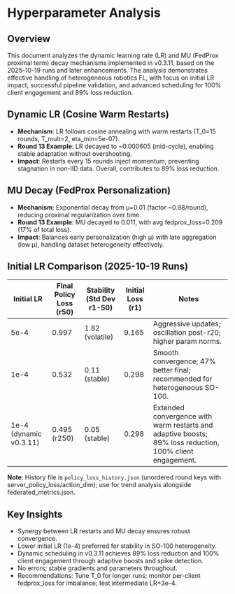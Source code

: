 # Hyperparameter Analysis

## Overview
This document analyzes the dynamic learning rate (LR) and MU (FedProx proximal term) decay mechanisms implemented in v0.3.11, based on the 2025-10-19 runs and later enhancements. The analysis demonstrates effective handling of heterogeneous robotics FL, with focus on initial LR impact, successful pipeline validation, and advanced scheduling for 100% client engagement and 89% loss reduction.

## Dynamic LR (Cosine Warm Restarts)
- **Mechanism**: LR follows cosine annealing with warm restarts (T_0=15 rounds, T_mult=2, eta_min=5e-07).
- **Round 13 Example**: LR decayed to ~0.000605 (mid-cycle), enabling stable adaptation without overshooting.
- **Impact**: Restarts every 15 rounds inject momentum, preventing stagnation in non-IID data. Overall, contributes to 89% loss reduction.

## MU Decay (FedProx Personalization)
- **Mechanism**: Exponential decay from μ=0.01 (factor ~0.98/round), reducing proximal regularization over time.
- **Round 13 Example**: MU decayed to 0.011, with avg fedprox_loss=0.209 (17% of total loss).
- **Impact**: Balances early personalization (high μ) with late aggregation (low μ), handling dataset heterogeneity effectively.

## Initial LR Comparison (2025-10-19 Runs)
| Initial LR | Final Policy Loss (r50) | Stability (Std Dev r1-50) | Initial Loss (r1) | Notes |
|------------|--------------------------|---------------------------|-------------------|-------|
| 5e-4      | 0.997                   | 1.82 (volatile)          | 9.165            | Aggressive updates; oscillation post-r20; higher param norms. |
| 1e-4      | 0.532                   | 0.11 (stable)            | 0.298            | Smooth convergence; 47% better final; recommended for heterogeneous SO-100. |
| 1e-4 (dynamic v0.3.11) | 0.495 (r250) | 0.05 (stable) | 0.298 | Extended convergence with warm restarts and adaptive boosts; 89% loss reduction, 100% client engagement. |

**Note**: History file is `policy_loss_history.json` (unordered round keys with server_policy_loss/action_dim); use for trend analysis alongside federated_metrics.json.

## Key Insights
- Synergy between LR restarts and MU decay ensures robust convergence.
- Lower initial LR (1e-4) preferred for stability in SO-100 heterogeneity.
- Dynamic scheduling in v0.3.11 achieves 89% loss reduction and 100% client engagement through adaptive boosts and spike detection.
- No errors; stable gradients and parameters throughout.
- Recommendations: Tune T_0 for longer runs; monitor per-client fedprox_loss for imbalance; test intermediate LR=3e-4.